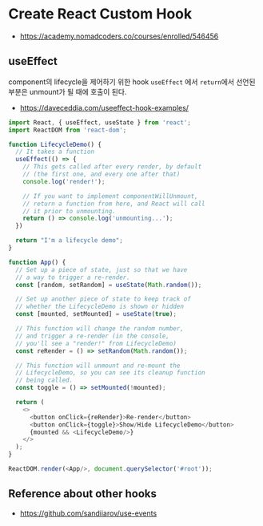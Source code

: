 # Create React Custom Hook

- https://academy.nomadcoders.co/courses/enrolled/546456

## useEffect

component의 lifecycle을 제어하기 위한 hook
`useEffect` 에서 `return`에서 선언된 부분은 unmount가 될 때에 호출이 된다.

- https://daveceddia.com/useeffect-hook-examples/
```javascript
import React, { useEffect, useState } from 'react';
import ReactDOM from 'react-dom';

function LifecycleDemo() {
  // It takes a function
  useEffect(() => {
    // This gets called after every render, by default
    // (the first one, and every one after that)
    console.log('render!');

    // If you want to implement componentWillUnmount,
    // return a function from here, and React will call
    // it prior to unmounting.
    return () => console.log('unmounting...');
  })

  return "I'm a lifecycle demo";
}

function App() {
  // Set up a piece of state, just so that we have
  // a way to trigger a re-render.
  const [random, setRandom] = useState(Math.random());

  // Set up another piece of state to keep track of
  // whether the LifecycleDemo is shown or hidden
  const [mounted, setMounted] = useState(true);

  // This function will change the random number,
  // and trigger a re-render (in the console,
  // you'll see a "render!" from LifecycleDemo)
  const reRender = () => setRandom(Math.random());

  // This function will unmount and re-mount the
  // LifecycleDemo, so you can see its cleanup function
  // being called.
  const toggle = () => setMounted(!mounted);

  return (
    <>
      <button onClick={reRender}>Re-render</button>
      <button onClick={toggle}>Show/Hide LifecycleDemo</button>
      {mounted && <LifecycleDemo/>}
    </>
  );
}

ReactDOM.render(<App/>, document.querySelector('#root'));
```

## Reference about other hooks

- https://github.com/sandiiarov/use-events